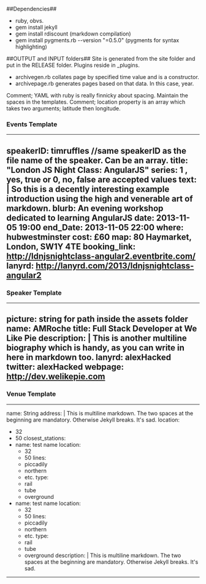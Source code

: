 ##Dependencies##
- ruby, obvs. 
- gem install jekyll
- gem install rdiscount (markdown compilation)
- gem install pygments.rb --version "=0.5.0" (pygments for syntax highlighting)

##OUTPUT and INPUT folders##
Site is generated from the site folder and put in the RELEASE folder. Plugins reside in _plugins.
- archivegen.rb collates page by specified time value and is a constructor.
- archivepage.rb generates pages based on that data. In this case, year.

Comment; YAML with ruby is really finnicky about spacing. Maintain the spaces in the templates.
Comment; location property is an array which takes two arguments; latitude then longitude.

### Events Template ###

---
speakerID: timruffles //same speakerID as the file name of the speaker. Can be an array.
title: "London JS Night Class: AngularJS" 
series: 1 , yes, true or 0, no, false are accepted values
text: |
  So this is a decently interesting example introduction using
  the high and venerable art of markdown.
blurb: An evening workshop dedicated to learning AngularJS 
date: 2013-11-05 19:00
end_Date: 2013-11-05 22:00
where: hubwestminster
cost: £60
map: 80 Haymarket, London, SW1Y 4TE
booking_link: http://ldnjsnightclass-angular2.eventbrite.com/
lanyrd: http://lanyrd.com/2013/ldnjsnightclass-angular2
---

### Speaker Template ###

---
picture: string for path inside the assets folder
name: AMRoche
title: Full Stack Developer at We Like Pie
description: |
  This is another
  multiline biography
  which is handy, as you can
  write in here in markdown too.
lanyrd: alexHacked
twitter: alexHacked
webpage: http://dev.welikepie.com
---

### Venue Template ###

--- 
name: String
address: |
    This is multiline markdown.
    The two spaces at the beginning are mandatory.
    Otherwise Jekyll breaks. It's sad.
location: 
  - 32
  - 50
closest_stations:
  - name: test name
    location: 
      - 32
      - 50
    lines: 
      - piccadily
      - northern
      - etc.
    type: 
      - rail
      - tube
      - overground
  - name: test name
    location: 
      - 32
      - 50
    lines: 
      - piccadily
      - northern
      - etc.
    type: 
      - rail
      - tube
      - overground
    description: |
        This is multiline markdown.
        The two spaces at the beginning are mandatory.
        Otherwise Jekyll breaks. It's sad.
---